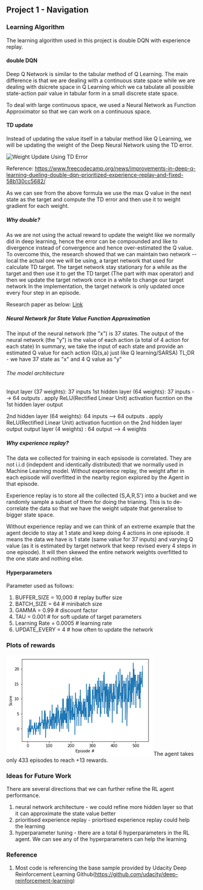 ## Project 1 - Navigation 

### Learning Algorithm
The learning algorithm used in this project is double DQN with experience replay. 

#### double DQN
Deep Q Network is similar to the tabular method of Q Learning. The main difference is that we are dealing with a continuous state space while we are dealing with dsicrete space in Q Learning which we ca tabulate all possible state-action pair value in tabular form in a small discrete state space.

To deal with large continuous space, we used a Neural Network as Function Approximator so that we can work on a continuous space. 

#### TD update
Instead of updating the value itself in a tabular method like Q Learning, we will be updating the weight of the Deep Neural Network using the TD error.

![Weight Update Using TD Error](https://cdn-media-1.freecodecamp.org/images/1*Zplt-1wTWu_7BGmZCBFjbQ.png)

Reference: https://www.freecodecamp.org/news/improvements-in-deep-q-learning-dueling-double-dqn-prioritized-experience-replay-and-fixed-58b130cc5682/

As we can see from the above formula we use the max Q value in the next state as the target and compute the TD error and then use it to weight gradient for each weight.


##### Why double?
As we are not using the actual reward to update the weight like we normally did in deep learning, hence the error can be compounded and like to divergence instead of convergence and hence over-estimated the Q value.
To overcome this, the research showed that we can maintain two network --local the actual one we will be using,  a target network that used for calculate TD target. 
The target network stay stationary for a while as the target and then use it to get the TD target (The part with max operator) and then we update the target network once in a while to change our target network
In the implementation, the target network is only updated once every four step in an episode.

Research paper as below:
[Link](https://arxiv.org/abs/1509.06461)


##### Neural Network for State Value Function Approximation
The input of the neural network (the "x") is 37 states. The output of the neural network (the "y") is the value of each action (a total of 4 action for each state)
In summary, we take the input of each state and provide an estimated Q value for each action (Q(s,a) just like Q learning/SARSA)
TL;DR - we have 37 state as "x" and 4 Q value as "y"

###### The model architecture
Input layer      (37 weights): 37 inputs
1st hidden layer (64 weights): 37 inputs --> 64 outputs  . apply ReLU(Rectified Linear Unit) activation fucntion on the 1st hidden layer output

2nd hidden layer (64 weights): 64 inputs --> 64 outputs .  apply ReLU(Rectified Linear Unit) activation fucntion on the 2nd hidden layer output
output layer     (4 weights) : 64 output --> 4 weights 


##### Why experience replay?
The data we collected for training in each epsisode is correlated. They are not i.i.d (indepdent and identically distributed) that we normally used in Machine Learning model.
Without experience replay, the weight after in each episode will overfitted in the nearby region explored by the Agent in that episode.

Experience replay is to store all the collected (S,A,R,S') into a bucket and we randomly sample a subset of them for doing the trianing. This is to de-correlate the data so that we have the weight udpate that generalise to bigger state space. 

Without experience replay and we can think of an extreme example that the agent decide to stay at 1 state and keep doing 4 actions in one episode. it means the data we have is 1 state (same value for 37 inputs) and varying Q value (as it is estimated by target network that keep revised every 4 steps in one episode). It will then skewed the entire network weights overfitted to the one state and nothing else. 



#### Hyperparameters 
Parameter used as follows:
1. BUFFER_SIZE = 10,000  # replay buffer size
2. BATCH_SIZE = 64         # minibatch size
3. GAMMA = 0.99            # discount factor
4. TAU = 0.001             # for soft update of target parameters
5. Learning Rate = 0.0005              # learning rate 
6. UPDATE_EVERY = 4        # how often to update the network


### Plots of rewards
![Plotted Rewards](https://github.com/shanjin14/Deep-Reinforcement-Learning/blob/main/P1_CollectBanana/Reward%20Chart.png)
The agent takes only 433 episodes to reach +13 rewards.

### Ideas for Future Work
There are several directions that we can further refine the RL agent performance.
1. neural network architecture - we could refine more hidden layer so that it can approximate the state value better
2. prioritised experience replay - priortised experience replay could help the learning
3. hyperparameter tuning - there are a total 6 hyperparameters in the RL agent. We can see any of the hyperparameters can help the learning


### Reference
1. Most code is referencing the base sample provided by Udacity Deep Reinforcement Learning Github(https://github.com/udacity/deep-reinforcement-learning)
